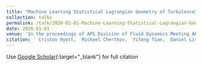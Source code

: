 ```yaml
---
title: "Machine Learning Statistical Lagrangian Geometry of Turbulence"
collection: talks
permalink: /talk/2020-01-01-Machine-Learning-Statistical-Lagrangian-Geometry-of-Turbulence
date: 2020-01-01
venue: 'In the proceedings of APS Division of Fluid Dynamics Meeting Abstracts'
citation: ' Criston Hyett,  Michael Chertkov,  Yifeng Tian,  Daniel Livescu, &quot;Machine Learning Statistical Lagrangian Geometry of Turbulence.&quot; In the proceedings of APS Division of Fluid Dynamics Meeting Abstracts, 2020.'
---
```

Use [Google Scholar](https://scholar.google.com/scholar?q=Machine+Learning+Statistical+Lagrangian+Geometry+of+Turbulence){:target="_blank"} for full citation